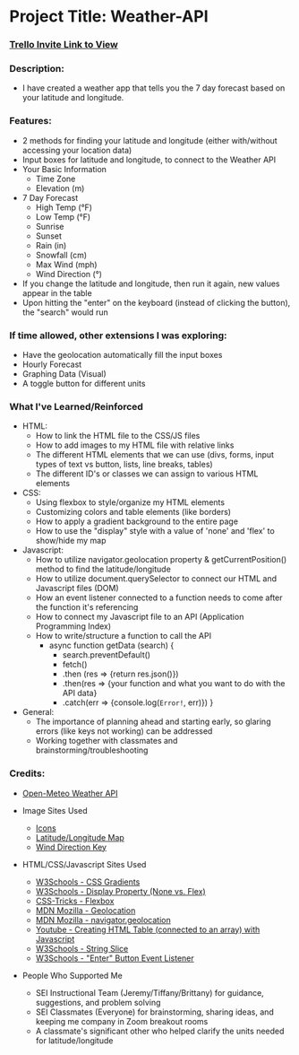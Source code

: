 # Project Title: Weather-API

### [Trello Invite Link to View](https://trello.com/invite/b/8Jibxuu4/750705a2f1c82f0abe6ff47730fcf268/weather-api "Trello")

### Description: 
- I have created a weather app that tells you the 7 day forecast based on your latitude and longitude.

### Features:
- 2 methods for finding your latitude and longitude (either with/without accessing your location data)
- Input boxes for latitude and longitude, to connect to the Weather API
- Your Basic Information
    - Time Zone
    - Elevation (m)
- 7 Day Forecast
    - High Temp (°F)
    - Low Temp (°F)
    - Sunrise
    - Sunset 
    - Rain (in)
    - Snowfall (cm)
    - Max Wind (mph)
    - Wind Direction (°)
- If you change the latitude and longitude, then run it again, new values appear in the table
- Upon hitting the "enter" on the keyboard (instead of clicking the button), the "search" would run

### If time allowed, other extensions I was exploring: 
- Have the geolocation automatically fill the input boxes
- Hourly Forecast
- Graphing Data (Visual)
- A toggle button for different units

### What I've Learned/Reinforced
- HTML: 
    - How to link the HTML file to the CSS/JS files
    - How to add images to my HTML file with relative links
    - The different HTML elements that we can use (divs, forms, input types of text vs button, lists, line breaks, tables)
    - The different ID's or classes we can assign to various HTML elements
- CSS: 
    - Using flexbox to style/organize my HTML elements
    - Customizing colors and table elements (like borders)
    - How to apply a gradient background to the entire page
    - How to use the "display" style with a value of 'none' and 'flex' to show/hide my map
- Javascript: 
    - How to utilize navigator.geolocation property & getCurrentPosition() method to find the latitude/longitude
    - How to utilize document.querySelector to connect our HTML and Javascript files (DOM)
    - How an event listener connected to a function needs to come after the function it's referencing
    - How to connect my Javascript file to an API (Application Programming Index)
    - How to write/structure a function to call the API
        - async function getData (search) {
            - search.preventDefault()
            - fetch()
            - .then (res => {return res.json()})
            - .then(res => {your function and what you want to do with the API data}
            - .catch(err => {console.log(`Error!`, err)})
        }
- General: 
    - The importance of planning ahead and starting early, so glaring errors (like keys not working) can be addressed
    - Working together with classmates and brainstorming/troubleshooting

### Credits:  
- [Open-Meteo Weather API](https://open-meteo.com/en/docs "Open-Meteo Weather API")
- Image Sites Used
    - [Icons](https://icons8.com "Icons8")
    - [Latitude/Longitude Map](https://www.99worksheets.com/4th-grade/social-studies-4th-grade/latitude-and-longitude/ "Latitude and Longitude Map") 
    - [Wind Direction Key](https://allmaritime.blogspot.com/2009/11/weather-winds.html "Wind Direction Key")

- HTML/CSS/Javascript Sites Used
    - [W3Schools - CSS Gradients](https://www.w3schools.com/css/css3_gradients.asp "CSS Gradients")
    - [W3Schools - Display Property (None vs. Flex)](https://www.w3schools.com/jsref/prop_style_display.asp "Display Property")
    - [CSS-Tricks - Flexbox](https://css-tricks.com/snippets/css/a-guide-to-flexbox/ "CSS Tricks - Flexbox")
    - [MDN Mozilla - Geolocation](https://developer.mozilla.org/en-US/docs/Web/API/GeolocationCoordinates/longitude "MDN Geolocation")
    - [MDN Mozilla - navigator.geolocation](https://developer.mozilla.org/en-US/docs/Web/API/Navigator/geolocation "MDN navigator.geolocation")
    - [Youtube - Creating HTML Table (connected to an array) with Javascript](https://www.youtube.com/watch?v=XmdOZ5NSqb8 "Youtube Tutorial: JSON Array to HTML Table with Javascript")
    - [W3Schools - String Slice](https://www.w3schools.com/js/js_string_methods.asp"W3Schools "String Slice")
    - [W3Schools - "Enter" Button Event Listener](https://www.w3schools.com/HOWTO/howto_js_trigger_button_enter.asp "Trigger a Button Click on Enter")

- People Who Supported Me
    - SEI Instructional Team (Jeremy/Tiffany/Brittany) for guidance, suggestions, and problem solving
    - SEI Classmates (Everyone) for brainstorming, sharing ideas, and keeping me company in Zoom breakout rooms
    - A classmate's significant other who helped clarify the units needed for latitude/longitude